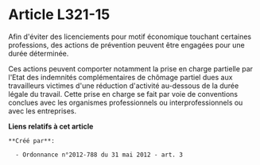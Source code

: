 # Article L321-15

Afin d'éviter des licenciements pour motif économique touchant certaines professions, des actions de prévention peuvent être
engagées pour une durée déterminée.

Ces actions peuvent comporter notamment la prise en charge partielle par l'Etat des indemnités complémentaires de chômage
partiel dues aux travailleurs victimes d'une réduction d'activité au-dessous de la durée légale du travail. Cette prise en
charge se fait par voie de conventions conclues avec les organismes professionnels ou interprofessionnels ou avec les
entreprises.

**Liens relatifs à cet article**

	**Créé par**:

	  - Ordonnance n°2012-788 du 31 mai 2012 - art. 3
